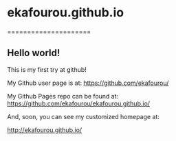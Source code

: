 # ekafourou.github.io
=====================
## Hello world!

This is my first try at github!

My Github user page is at: 
https://github.com/ekafourou/

My Github Pages repo can be found at:  
https://github.com/ekafourou/ekafourou.github.io/

And, soon, you can see my customized homepage at:

http://ekafourou.github.io/
